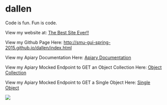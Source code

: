 # dallen
Code is fun. Fun is code.

View my website at: <a href="http://lyle.smu.edu/~dallen/dallen/index.html"> The Best Site Ever!! </a>

View my Github Page Here: <a href ="http://smu-gui-spring-2015.github.io/dallen/assignment3.html"> http://smu-gui-spring-2015.github.io/dallen/index.html
</a>

View my Apiary Documentation Here: <a href="http://docs.dallengui2015.apiary.io/#"> Apiary Documentation </a>

View my Apiary Mocked Endpoint to GET an Object Collection Here: <a href="http://private-54400-dallengui2015.apiary-mock.com/cart"> Object Collection </a>

View my Apiary Mocked Endpoint to GET a Single Object Here: <a href="http://private-54400-dallengui2015.apiary-mock.com/cart/id"> Single Object </a>

<img src="https://travis-ci.org/dallen93/dallen.svg?branch=master">
